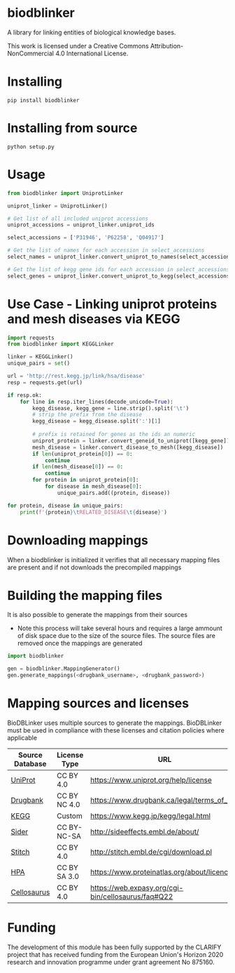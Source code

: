 # biodblinker
A library for linking entities of biological knowledge bases.

This work is licensed under a Creative Commons Attribution-NonCommercial 4.0 International License.

# Installing
`pip install biodblinker`

# Installing from source

`python setup.py`

# Usage
```python
from biodblinker import UniprotLinker

uniprot_linker = UniprotLinker()

# Get list of all included uniprot accessions
uniprot_accessions = uniprot_linker.uniprot_ids

select_accessions = ['P31946', 'P62258', 'Q04917']

# Get the list of names for each accession in select_accessions
select_names = uniprot_linker.convert_uniprot_to_names(select_accessions)

# Get the list of kegg gene ids for each accession in select_accessions
select_genes = uniprot_linker.convert_uniprot_to_kegg(select_accessions)

```

# Use Case - Linking uniprot proteins and mesh diseases via KEGG

```python
import requests
from biodblinker import KEGGLinker

linker = KEGGLinker()
unique_pairs = set()

url = 'http://rest.kegg.jp/link/hsa/disease'
resp = requests.get(url)

if resp.ok:
    for line in resp.iter_lines(decode_unicode=True):
        kegg_disease, kegg_gene = line.strip().split('\t')
        # strip the prefix from the disease
        kegg_disease = kegg_disease.split(':')[1]
        
        # prefix is retained for genes as the ids an numeric
        uniprot_protein = linker.convert_geneid_to_uniprot([kegg_gene])
        mesh_disease = linker.convert_disease_to_mesh([kegg_disease])
        if len(uniprot_protein[0]) == 0:
            continue
        if len(mesh_disease[0]) == 0:
            continue
        for protein in uniprot_protein[0]:
            for disease in mesh_disease[0]:
                unique_pairs.add((protein, disease))

for protein, disease in unique_pairs:
    print(f'{protein}\tRELATED_DISEASE\t{disease}')

```

# Downloading mappings

When a biodblinker is initialized it verifies that all necessary mapping files are present and if not downloads the precompiled mappings

# Building the mapping files

It is also possible to generate the mappings from their sources

* Note this process will take several hours and requires a large ammount of disk space due to the size of the source files. The source files are removed once the mappings are generated

```python
import biodblinker

gen = biodblinker.MappingGenerator()
gen.generate_mappings(<drugbank_username>, <drugbank_password>)
```


# Mapping sources and licenses
BioDBLinker uses multiple sources to generate the mappings. BioDBLinker must be used in compliance with these licenses and citation policies where applicable

| Source Database                                    | License Type | URL                                                |
|----------------------------------------------------|--------------|----------------------------------------------------|
| [UniProt](https://www.uniprot.org)                 | CC BY 4.0    | https://www.uniprot.org/help/license               |
| [Drugbank](https://www.drugbank.ca/)               | CC BY NC 4.0 | https://www.drugbank.ca/legal/terms_of_use         |
| [KEGG](https://www.genome.jp/kegg/)                | Custom       | https://www.kegg.jp/kegg/legal.html                |
| [Sider](http://sideeffects.embl.de/)               | CC BY-NC-SA  | http://sideeffects.embl.de/about/                  |
| [Stitch](http://stitch.embl.de/)                   | CC BY 4.0    | http://stitch.embl.de/cgi/download.pl              |
| [HPA](https://www.proteinatlas.org/)               | CC BY SA 3.0 | https://www.proteinatlas.org/about/licence         |
| [Cellosaurus](https://web.expasy.org/cellosaurus/) | CC BY 4.0    | https://web.expasy.org/cgi-bin/cellosaurus/faq#Q22 |

# Funding
The development of this module has been fully supported by the CLARIFY project that has received funding from the European Union's Horizon 2020 research and innovation programme under grant agreement No 875160.

